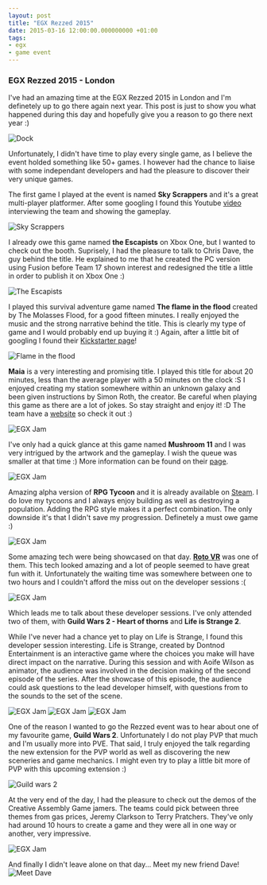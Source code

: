 ```yaml
---
layout: post
title: "EGX Rezzed 2015"
date: 2015-03-16 12:00:00.000000000 +01:00
tags:
- egx
- game event
---
```


### EGX Rezzed 2015 - London ###

I've had an amazing time at the EGX Rezzed 2015 in London and I'm definetely up to go there again next year. This post is just to show you what happened during this day and hopefully give you a reason to go there next year :)

<img src="/images/egxrezzed15-dock.JPG" alt="Dock" title="Dock"/>

Unfortunately, I didn't have time to play every single game, as I believe the event holded something like 50+ games. I however had the chance to liaise with some independant developers and had the pleasure to discover their very unique games.

The first game I played at the event is named **Sky Scrappers** and it's a great multi-player platformer. After some googling I found this Youtube [video](https://www.youtube.com/watch?v=HyVZvlpNbkc) interviewing the team and showing the gameplay. 

<img src="/images/egxrezzed15-skyscrappers.JPG" alt="Sky Scrappers" title="Sky Scrappers"/>

I already owe this game named **the Escapists** on Xbox One, but I wanted to check out the booth. Suprisely, I had the pleasure to talk to Chris Dave, the guy behind the title. He explained to me that he created the PC version using Fusion before Team 17 shown interest and redesigned the title a little in order to publish it on Xbox One :)

<img src="/images/egxrezzed15-theescapists.JPG" alt="The Escapists" title="The Escapists"/>

I played this survival adventure game named **The flame in the flood** created by The Molasses Flood, for a good fifteen minutes. I really enjoyed the music and the strong narrative behind the title. This is clearly my type of game and I would probably end up buying it :) Again, after a little bit of googling I found their [Kickstarter page](https://www.kickstarter.com/projects/molassesflood/the-flame-in-the-flood)!

<img src="/images/egxrezzed15-flame.JPG" alt="Flame in the flood" title="Flame in the flood"/>

**Maia** is a very interesting and promising title. I played this title for about 20 minutes, less than the average player with a 50 minutes on the clock :S I enjoyed creating my station somewhere within an unknown galaxy and been given instructions by Simon Roth, the creator. Be careful when playing this game as there are a lot of jokes. So stay straight and enjoy it! :D The team have a [website](http://maiagame.com/) so check it out :) 

<img src="/images/egxrezzed15-maya.JPG" alt="EGX Jam" title="EGX Jam"/>

I've only had a quick glance at this game named **Mushroom 11** and I was very intrigued by the artwork and the gameplay. I wish the queue was smaller at that time :) More information can be found on their [page](http://mushroom11.com/).

<img src="/images/egxrezzed15-mushroom11.JPG" alt="EGX Jam" title="EGX Jam"/>

Amazing alpha version of **RPG Tycoon** and it is already available on [Steam](http://store.steampowered.com/app/314240/). I do love my tycoons and I always enjoy building as well as destroying a population. Adding the RPG style makes it a perfect combination. The only downside it's that I didn't save my progression. Definetely a must owe game :) 

<img src="/images/egxrezzed15-rpgtycoon.JPG" alt="EGX Jam" title="EGX Jam"/>

Some amazing tech were being showcased on that day. [**Roto VR**](http://invisioncommunity.co.uk/2015/03/16/rezzed-2015-first-look-at-roto-vr/) was one of them. This tech looked amazing and a lot of people seemed to have great fun with it. Unfortunately the waiting time was somewhere between one to two hours and I couldn't afford the miss out on the developer sessions :(

<img src="/images/egxrezzed15-roto.JPG" alt="EGX Jam" title="EGX Jam"/>

Which leads me to talk about these developer sessions. I've only attended two of them, with **Guild Wars 2 - Heart of thorns** and **Life is Strange 2**.

While I've never had a chance yet to play on Life is Strange, I found this developer session interesting. Life is Strange, created by Dontnod Entertainment is an interactive game where the choices you make will have direct impact on the narrative. During this session and with Aoife Wilson as animator, the audience was involved in the decision making of the second episode of the series. After the showcase of this episode, the audience could ask questions to the lead developer himself, with questions from to the sounds to the set of the scene.

<div>
<img class="img-left, img-two-columns" src="/images/egxrezzed15-lifeisstrange1.JPG" alt="EGX Jam" title="EGX Jam"/>
<img class="img-right, img-two-columns" src="/images/egxrezzed15-lifeisstrangedev1.JPG" alt="EGX Jam" title="EGX Jam"/>
<img src="/images/egxrezzed15-lifeisstrangedev2.JPG" alt="EGX Jam" title="EGX Jam"/>
</div>

One of the reason I wanted to go the Rezzed event was to hear about one of my favourite game, **Guild Wars 2**. Unfortunately I do not play PVP that much and I'm usually more into PVE. That said, I truly enjoyed the talk regarding the new extension for the PVP world as well as discovering the new sceneries and game mechanics. I might even try to play a little bit more of PVP with this upcoming extension :) 

<img src="/images/egxrezzed15-gw2.JPG" alt="Guild wars 2" title="Guild wars 2"/>

At the very end of the day, I had the pleasure to check out the demos of the Creative Assembly Game jamers. The teams could pick between three themes from gas prices, Jeremy Clarkson to Terry Pratchers. They've only had around 10 hours to create a game and they were all in one way or another, very impressive.

<img src="/images/egxrezzed15-jam.JPG" alt="EGX Jam" title="EGX Jam"/>

And finally I didn't leave alone on that day... Meet my new friend Dave!
<img class="img-small" src="/images/egxrezzed15-dave.JPG" alt="Meet Dave" title="Meet Dave"/>